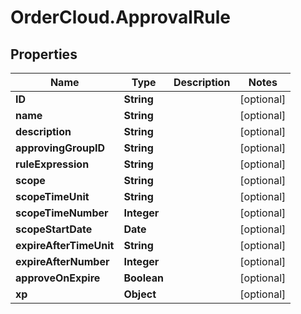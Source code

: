 # OrderCloud.ApprovalRule

## Properties
Name | Type | Description | Notes
------------ | ------------- | ------------- | -------------
**ID** | **String** |  | [optional] 
**name** | **String** |  | [optional] 
**description** | **String** |  | [optional] 
**approvingGroupID** | **String** |  | [optional] 
**ruleExpression** | **String** |  | [optional] 
**scope** | **String** |  | [optional] 
**scopeTimeUnit** | **String** |  | [optional] 
**scopeTimeNumber** | **Integer** |  | [optional] 
**scopeStartDate** | **Date** |  | [optional] 
**expireAfterTimeUnit** | **String** |  | [optional] 
**expireAfterNumber** | **Integer** |  | [optional] 
**approveOnExpire** | **Boolean** |  | [optional] 
**xp** | **Object** |  | [optional] 


